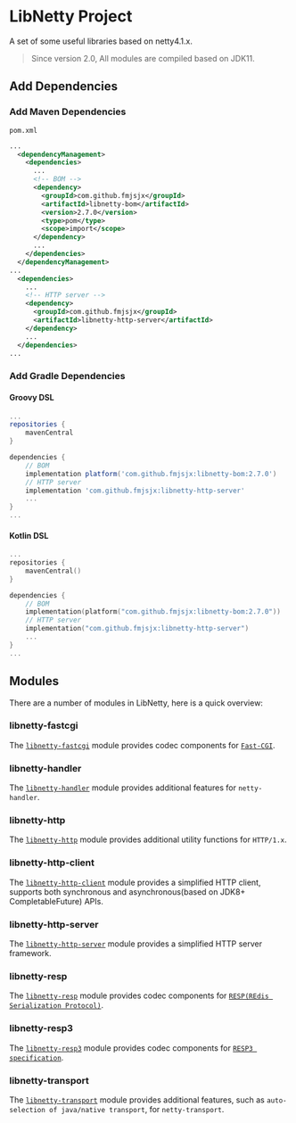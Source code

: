 # LibNetty Project

A set of some useful libraries based on netty4.1.x.

> Since version 2.0, All modules are compiled based on JDK11.

## Add Dependencies

### Add Maven Dependencies
`pom.xml`
```xml
...
  <dependencyManagement>
    <dependencies>
      ...
      <!-- BOM -->
      <dependency>
        <groupId>com.github.fmjsjx</groupId>
        <artifactId>libnetty-bom</artifactId>
        <version>2.7.0</version>
        <type>pom</type>
        <scope>import</scope>
      </dependency>
      ...
    </dependencies>
  </dependencyManagement>
...
  <dependencies>
    ...
    <!-- HTTP server -->
    <dependency>
      <groupId>com.github.fmjsjx</groupId>
      <artifactId>libnetty-http-server</artifactId>
    </dependency>
    ...
  </dependencies>
...
```

### Add Gradle Dependencies

#### Groovy DSL
```groovy
...
repositories {
    mavenCentral
}

dependencies {
    // BOM
    implementation platform('com.github.fmjsjx:libnetty-bom:2.7.0')
    // HTTP server
    implementation 'com.github.fmjsjx:libnetty-http-server'
    ...
}
...
```
#### Kotlin DSL
```kotlin
...
repositories {
    mavenCentral()
}

dependencies {
    // BOM
    implementation(platform("com.github.fmjsjx:libnetty-bom:2.7.0"))
    // HTTP server
    implementation("com.github.fmjsjx:libnetty-http-server")
    ...
}
...
```

## Modules

There are a number of modules in LibNetty, here is a quick overview:

### libnetty-fastcgi

The [`libnetty-fastcgi`](libnetty-fastcgi) module provides codec components for [`Fast-CGI`](https://fastcgi-archives.github.io/FastCGI_Specification.html).

### libnetty-handler

The [`libnetty-handler`](libnetty-handler) module provides additional features for `netty-handler`.

### libnetty-http

The [`libnetty-http`](libnetty-http) module provides additional utility functions for `HTTP/1.x`.

### libnetty-http-client

The [`libnetty-http-client`](libnetty-http-client) module provides a simplified HTTP client, supports both synchronous and asynchronous(based on JDK8+ CompletableFuture) APIs.

### libnetty-http-server

The [`libnetty-http-server`](libnetty-http-server) module provides a simplified HTTP server framework.

### libnetty-resp

The [`libnetty-resp`](libnetty-resp) module provides codec components for [`RESP(REdis Serialization Protocol)`](https://redis.io/topics/protocol).

### libnetty-resp3

The [`libnetty-resp3`](libnetty-resp3) module provides codec components for [`RESP3 specification`](https://github.com/antirez/RESP3/blob/master/spec.md).

### libnetty-transport

The [`libnetty-transport`](libnetty-transport) module provides additional features, such as `auto-selection of java/native transport`, for `netty-transport`.

